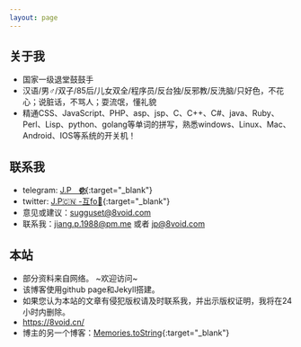 ```yaml
---
layout: page
---
```


## 关于我
<!--<iframe src="https://githubbadge.appspot.com/jv0id?s=1" style="border: 0;height: 142px;width: 200px;overflow: hidden;" frameBorder="0"></iframe>-->
- 国家一级退堂鼓鼓手
- 汉语/男♂/双子/85后/儿女双全/程序员/反台独/反邪教/反洗脑/只好色，不花心；说脏话，不骂人；耍流氓，懂礼貌
- 精通CSS、JavaScript、PHP、asp、jsp、C、C++、C#、java、Ruby、Perl、Lisp、python、golang等单词的拼写，熟悉windows、Linux、Mac、Android、IOS等系统的开关机！ 

## 联系我

* telegram: [J.Pㅤ❁҉҉҉҉҉҉҉҉](https://t.me/CallJP_bot){:target="_blank"}
* twitter: [J.P🇨🇳 -互fo💯](https://twitter.com/jp0id){:target="_blank"}
* 意见或建议：<sugguset@8void.com>
* 联系我：<jiang.p.1988@pm.me> 或者 <jp@8void.com>

## 本站

* 部分资料来自网络。 ~欢迎访问~
* 该博客使用github page和Jekyll搭建。
* 如果您认为本站的文章有侵犯版权请及时联系我，并出示版权证明，我将在24小时内删除。
* <https://8void.cn/>
* 博主的另一个博客：[Memories.toString](https://8void.com){:target="_blank"}
